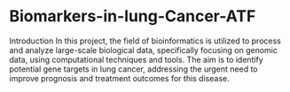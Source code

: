 # Biomarkers-in-lung-Cancer-ATF
Introduction
In this project, the field of bioinformatics is utilized to process and analyze large-scale biological data, specifically focusing on genomic data, using computational techniques and tools. The aim is to identify potential gene targets in lung cancer, addressing the urgent need to improve prognosis and treatment outcomes for this disease.
